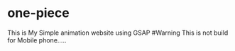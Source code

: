 # one-piece
This is My Simple animation website using GSAP 
#Warning
This is not build for Mobile phone.....
